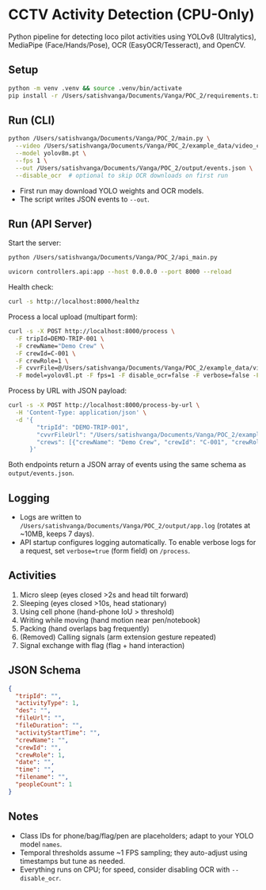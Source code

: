 # CCTV Activity Detection (CPU-Only)

Python pipeline for detecting loco pilot activities using YOLOv8 (Ultralytics), MediaPipe (Face/Hands/Pose), OCR (EasyOCR/Tesseract), and OpenCV.

## Setup

```bash
python -m venv .venv && source .venv/bin/activate
pip install -r /Users/satishvanga/Documents/Vanga/POC_2/requirements.txt
```

## Run (CLI)

```bash
python /Users/satishvanga/Documents/Vanga/POC_2/main.py \
  --video /Users/satishvanga/Documents/Vanga/POC_2/example_data/video_cfr.mp4 \
  --model yolov8m.pt \
  --fps 1 \
  --out /Users/satishvanga/Documents/Vanga/POC_2/output/events.json \
  --disable_ocr  # optional to skip OCR downloads on first run
```

- First run may download YOLO weights and OCR models.
- The script writes JSON events to `--out`.

## Run (API Server)

Start the server:

```bash
python /Users/satishvanga/Documents/Vanga/POC_2/api_main.py
```

```bash
uvicorn controllers.api:app --host 0.0.0.0 --port 8000 --reload
```

Health check:

```bash
curl -s http://localhost:8000/healthz
```

Process a local upload (multipart form):

```bash
curl -s -X POST http://localhost:8000/process \
  -F tripId=DEMO-TRIP-001 \
  -F crewName="Demo Crew" \
  -F crewId=C-001 \
  -F crewRole=1 \
  -F cvvrFile=@/Users/satishvanga/Documents/Vanga/POC_2/example_data/video_cfr.mp4 \
  -F model=yolov8l.pt -F fps=1 -F disable_ocr=false -F verbose=false -F max_frames=0
```

Process by URL with JSON payload:

```bash
curl -s -X POST http://localhost:8000/process-by-url \
  -H 'Content-Type: application/json' \
  -d '{
        "tripId": "DEMO-TRIP-001",
        "cvvrFileUrl": "/Users/satishvanga/Documents/Vanga/POC_2/example_data/video_cfr.mp4",
        "crews": [{"crewName": "Demo Crew", "crewId": "C-001", "crewRole": 1}]
      }'
```

Both endpoints return a JSON array of events using the same schema as `output/events.json`.

## Logging

- Logs are written to `/Users/satishvanga/Documents/Vanga/POC_2/output/app.log` (rotates at ~10MB, keeps 7 days).
- API startup configures logging automatically. To enable verbose logs for a request, set `verbose=true` (form field) on `/process`.

## Activities
1. Micro sleep (eyes closed >2s and head tilt forward)
2. Sleeping (eyes closed >10s, head stationary)
3. Using cell phone (hand-phone IoU > threshold)
4. Writing while moving (hand motion near pen/notebook)
5. Packing (hand overlaps bag frequently)
6. (Removed) Calling signals (arm extension gesture repeated)
7. Signal exchange with flag (flag + hand interaction)

## JSON Schema

```json
{
  "tripId": "",
  "activityType": 1,
  "des": "",
  "fileUrl": "",
  "fileDuration": "",
  "activityStartTime": "",
  "crewName": "",
  "crewId": "",
  "crewRole": 1,
  "date": "",
  "time": "",
  "filename": "",
  "peopleCount": 1
}
```

## Notes
- Class IDs for phone/bag/flag/pen are placeholders; adapt to your YOLO model `names`.
- Temporal thresholds assume ~1 FPS sampling; they auto-adjust using timestamps but tune as needed.
- Everything runs on CPU; for speed, consider disabling OCR with `--disable_ocr`.